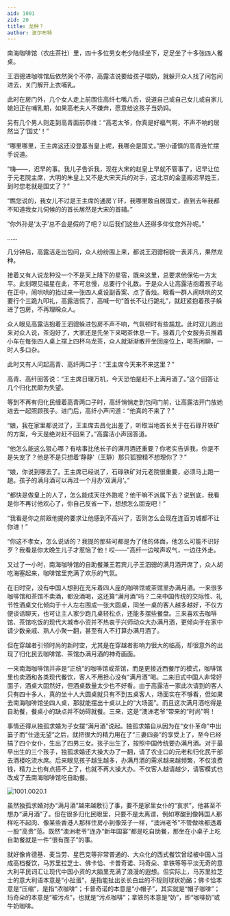 ```yaml
---
aid: 1001
zid: 20
title: 龙种？
author: 波尔布特
---
```


南海咖啡馆（农庄茶社）里，四十多位男女老少陆续坐下，足足坐了十多张四人餐桌。

王泗骢进咖啡馆后依然哭个不停，高露洁说要给孩子喂奶，就躲开众人找了间包间进去，关门解开上衣哺乳。

此时在房门外，几个女人走上前围住高纤七嘴八舌，说道自己或自己女儿或自家儿媳妇正在哺乳期，如果高老夫人不嫌弃，愿意给这孩子当奶妈。

另有几个男人则走到高青面前恭维：“高老太爷，你真是好福气啊，不声不响的居然当了‘国丈’！”

“哪里哪里，王主席这还没登基当皇上呢，我哪会是国丈。”胆小谨慎的高青连忙摆手说道。

“嗨——，迟早的事。我儿子告诉我，现在大宋的赵皇上早就不管事了，迟早让位于元老院主席，大明的朱皇上又不是大宋天兵的对手，这北京的金銮殿迟早姓王，到时您老就是国丈了？”

“瞧您说的，我女儿不过是王主席的通房丫环，我哪里敢自居国丈，直到去年我都不知道我女儿伺候的的首长居然是大宋的首辅。”

“你外孙是‘太子’总不会是假的了吧？以后我们这些人还得多仰仗您外孙呢。”

……

几分钟后，高露洁走出包间，众人纷纷围上来，都说王泗骢相貌一表非凡，果然龙种。

接着又有人说龙种没一个不是天上降下的星宿，既来这里，总要求他保佑一方太平。此刻眼见福星在此，不可怠慢，总要行个礼数。于是众人让高露洁抱着孩子站在正中，闹哄哄的抬过来一张四人桌设副香案、点了香烛。眼看一群人闹哄哄的又要行个三跪九叩礼，高露洁慌了，高喊一句“首长不让行跪礼”，就赶紧抱着孩子躲进了包房，不再理睬众人。

众人眼见高露洁抱着王泗骢躲进包房不声不响，气氛顿时有些尴尬。此时双儿跑出来对众人说，茶泡好了，大家还是先坐下来喝茶休息一下。接着几个女服务员推着小车在每张四人桌上摆上四杯乌龙茶，众人就渐渐散开坐回座位上，喝茶闲聊，一时人多口杂。

此时又有人问起高青、高纤两口子：“王主席今天来不来这里？”

高青、高纤回答说：“王主席日理万机，今天恐怕是赶不上满月酒了。”这个回答让几个归化民颇为失望。

等到不再有归化民缠着高青两口子时，高纤悄悄走到包间门前，让高露洁开门放她进去一起照顾孩子。进门后，高纤小声问道：“他真的不来了？”

“娘，我在家里都说过了，王主席去昌化出差了，听取当地首长关于在石碌开铁矿的方案，今天是绝对赶不回来了。”高露洁小声回答道。

“他怎么能这么狠心哪？有啥事比他长子的满月酒还重要？你老实告诉我，你是不是失宠了？他是不是只想着‘静静’（王静）那只狐狸精不想理你了？”

“娘，你说到哪去了。王主席已经说了，石碌铁矿对元老院很重要，必须马上跑一趟。孩子的满月酒可以再过一个月办‘双满月’。”

“都快是做皇上的人了，怎么能成天往外跑呢？他干嘛不派属下去？说到底，我看是你不再讨他欢心了，你自己反省一下，想想怎么固宠吧！”

“我看是你之前跟他提的要求让他感到不高兴了，否则怎么会现在连百刃城都不让你进！”

“你这不孝女，怎么说话的？我提的那些可都是为了他的体面，他怎么可能不识好歹？我看是你太晚生儿子才惹恼了他！哎——”高纤一边唉声叹气，一边往外走。

又过了一小时，南海咖啡馆的自助餐兼王若宾儿子王泗骢的满月酒开席了，众人胡吃海塞起来，咖啡馆里充满了欢乐的气氛。

在旧时空，没有中国人想到在充斥着四人座的咖啡馆或茶馆里办满月酒。一来很多咖啡馆和茶馆不卖酒，都没酒喝，这还算“满月酒”吗？二来中国传统的交际性、礼节性酒桌文化倾向于十人左右围成一张大圆桌，同坐一桌的客人越多越好，不仅方便谈话聊天，也可让主人家少跑几桌轻松点，还能多摆些餐盘。三来喜欢去咖啡馆、茶馆吃饭的现代大城市小资并不热衷于兴师动众大办满月酒，更倾向于在家中请少数亲戚、熟人小聚一翻，甚至有人不打算办满月酒了。

但在穿越者引领时尚的新时空，尤其是在穿越者影响力很大的临高，却很意外的出现了归化民去咖啡馆、茶馆办满月酒的神奇画面。

一来南海咖啡馆并非是“正统”的咖啡馆或茶馆，而是更接近西餐厅的模式，咖啡馆里也卖酒和各类现代餐饮，客人不用担心没有“满月酒”喝。二来旧式中国人非常好面子，酒桌大固然好，但酒桌数量太少也不好看。由于高露洁一家此次请到的客人只有四十多人，真的坐十人大圆桌就只有不到五桌客人，场面实在不够看，但如果去南海咖啡馆坐四人桌，那就能摆出十桌以上的“大场面”。而且这次满月酒吃得是自助餐，餐桌小的缺点并不妨碍就餐。三来，这是“澳洲老爷”带来的“时尚”啊！

事情还得从独孤求婚为子女摆“满月酒”说起。独孤求婚自从因为在“女仆革命”中出篓子而“仕途无望”之后，就把很大的精力用在了“三妻四妾”的享受上了，至今已经搞了四个女仆，生出了四男三女。孩子出生了，按照中国传统要办满月酒。对于最早出生的三个孩子，独孤求婚还大操大办了一翻，请了农业口的元老和归化民干部去酒楼吃流水席。后来眼见孩子越生越多，办满月酒的需求越来越频繁，不仅浪费钱，精力上也有点搭不上了，也就不再大操大办。不仅客人越请越少，请客模式也改成了去南海咖啡馆吃自助餐。

![1001.0020.1](/1001/0020/1.webp)

虽然独孤求婚对办“满月酒”越来越敷衍了事，要不是家里女仆的“哀求”，他甚至不想办“满月酒”了。但在很多归化民眼里，只要不是太离谱，例如寒酸到像韩国人那样吃不起肉、像某些香港人那样住房小到像笼子一样，“澳洲老爷”不管做啥都透着一股“高贵”范。既然“澳洲老爷”连办“新年国宴”都是吃自助餐，那坐在小桌子上吃自助餐就是一件“很有面子”的事。

就好像肯德基、麦当劳、星巴克等非常普通的、大众化的西式餐饮曾经被中国人当成高档餐饮，马苏里拉芝士、佛卡恰、卡普奇诺、玛奇朵、拿铁等等平淡无奇的意大利平民词汇让现代中国小资的大脑里充满了浪漫的遐想。但实际上，马苏里拉芝士的意大利语本意是“小扯蛋”，是指能扯出长长白丝的不规则球状奶酪；佛卡恰本意是“压缩”，是指“浓咖啡”；卡普奇诺的本意是“小帽子”，其实就是“帽子咖啡”；玛奇朵的本意是“被污点”，也就是“污点咖啡”；拿铁的本意是“奶”，即“咖啡奶”或牛奶咖啡。
